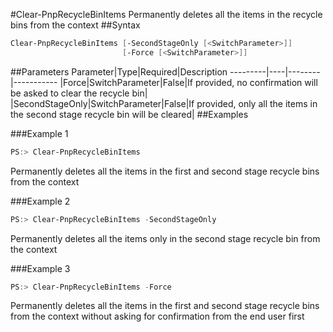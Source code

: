 #Clear-PnpRecycleBinItems
Permanently deletes all the items in the recycle bins from the context
##Syntax
```powershell
Clear-PnpRecycleBinItems [-SecondStageOnly [<SwitchParameter>]]
                         [-Force [<SwitchParameter>]]
```


##Parameters
Parameter|Type|Required|Description
---------|----|--------|-----------
|Force|SwitchParameter|False|If provided, no confirmation will be asked to clear the recycle bin|
|SecondStageOnly|SwitchParameter|False|If provided, only all the items in the second stage recycle bin will be cleared|
##Examples

###Example 1
```powershell
PS:> Clear-PnpRecycleBinItems
```
Permanently deletes all the items in the first and second stage recycle bins from the context

###Example 2
```powershell
PS:> Clear-PnpRecycleBinItems -SecondStageOnly
```
Permanently deletes all the items only in the second stage recycle bin from the context

###Example 3
```powershell
PS:> Clear-PnpRecycleBinItems -Force
```
Permanently deletes all the items in the first and second stage recycle bins from the context without asking for confirmation from the end user first
